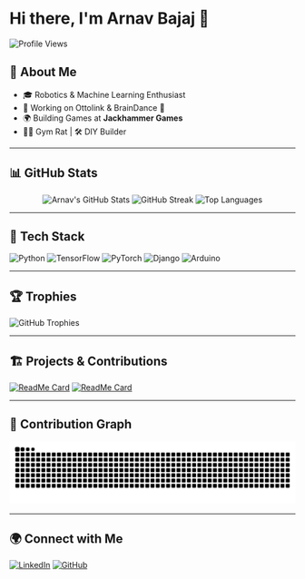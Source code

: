 # Hi there, I'm Arnav Bajaj 👋

![Profile Views](https://komarev.com/ghpvc/?username=ArnavBajaj&label=Profile%20Views&color=0e75b6&style=flat)

## 🚀 About Me

- 🎓 Robotics & Machine Learning Enthusiast
- 🔬 Working on Ottolink & BrainDance 🧠
- 🌍 Building Games at **Jackhammer Games**
- 🏋️‍♂️ Gym Rat | 🛠️ DIY Builder

---

## 📊 GitHub Stats

<div align="center">
  <img src="https://github-readme-stats.vercel.app/api?username=Jackhammer9&show_icons=true&theme=tokyonight" alt="Arnav's GitHub Stats" width="48%" />
  <img src="https://github-readme-streak-stats.herokuapp.com/?user=Jackhammer9&theme=tokyonight" alt="GitHub Streak" width="48%" />
  <img src="https://github-readme-stats.vercel.app/api/top-langs/?username=Jackhammer9&layout=compact&theme=tokyonight" alt="Top Languages" width="48%" />
</div>

---

## 🔧 Tech Stack

![Python](https://img.shields.io/badge/Python-3776AB?style=for-the-badge&logo=python&logoColor=white)
![TensorFlow](https://img.shields.io/badge/TensorFlow-FF6F00?style=for-the-badge&logo=tensorflow&logoColor=white)
![PyTorch](https://img.shields.io/badge/PyTorch-EE4C2C?style=for-the-badge&logo=pytorch&logoColor=white)
![Django](https://img.shields.io/badge/Django-092E20?style=for-the-badge&logo=django&logoColor=white)
![Arduino](https://img.shields.io/badge/Arduino-00979D?style=for-the-badge&logo=arduino&logoColor=white)

---

## 🏆 Trophies

![GitHub Trophies](https://github-profile-trophy.vercel.app/?username=Jackhammer9&theme=tokyonight&no-bg=true&no-frame=true&margin-w=5)

---

## 🏗️ Projects & Contributions

[![ReadMe Card](https://github-readme-stats.vercel.app/api/pin/?username=Jackhammer9&repo=RedDownloader&theme=tokyonight)](https://github.com/Jackhammer9/RedDownloader)
[![ReadMe Card](https://github-readme-stats.vercel.app/api/pin/?username=Jackhammer9&repo=Car-Price-Predictor&theme=tokyonight)](https://github.com/Jackhammer9/Car-Price-Predictor)

---

## 🐍 Contribution Graph

![Snake Animation](https://github.com/Jackhammer9/Jackhammer9/blob/output/dist/github-contribution-grid-snake.svg)

---

## 🌍 Connect with Me

[![LinkedIn](https://img.shields.io/badge/LinkedIn-0A66C2?style=for-the-badge&logo=linkedin&logoColor=white)](https://linkedin.com/in/arnav-bajaj) 
[![GitHub](https://img.shields.io/badge/GitHub-181717?style=for-the-badge&logo=github&logoColor=white)](https://github.com/Jackhammer9) 
